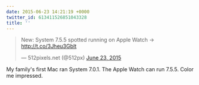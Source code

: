 ```yaml
---
date: 2015-06-23 14:21:19 +0000
twitter_id: 613411526851043328
title: ''
---
```


<blockquote class="twitter-tweet"><p lang="en" dir="ltr">New: System 7.5.5 spotted running on Apple Watch → <a href="http://t.co/3Jheu3Gblt">http://t.co/3Jheu3Gblt</a></p>&mdash; 512pixels.net (@512px) <a href="https://twitter.com/512px/status/613406441278435329?ref_src=twsrc%5Etfw">June 23, 2015</a></blockquote>
<script async src="https://platform.twitter.com/widgets.js" charset="utf-8"></script>

My family's first Mac ran System 7.0.1. The Apple Watch can run 7.5.5. Color me impressed. 
